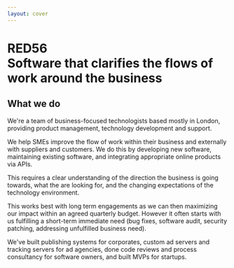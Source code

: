 ```yaml
---
layout: cover
---
```


<h1 class="cover-heading">
<div class="brand"><div class="sr-only">RED56</div></div>
  Software that clarifies the flows of work around the business
</h1>

## What we do

We're a team of business-focused technologists based mostly in London, providing product management, technology development and support.

We help SMEs improve the flow of work within their business and externally with suppliers and customers. We do this by developing new software, maintaining existing software, and integrating appropriate online products via APIs.

This requires a clear understanding of the direction the business is going towards, what the are looking for, and the changing expectations of the technology environment.

This works best with long term engagements as we can then maximizing our impact within an agreed quarterly budget. However it often starts with us fulfilling a short-term immediate need (bug fixes, software audit, security patching, addressing unfulfilled business need).

We've built publishing systems for corporates, custom ad servers and tracking servers for ad agencies, done code reviews and process consultancy for software owners, and built MVPs for startups.


